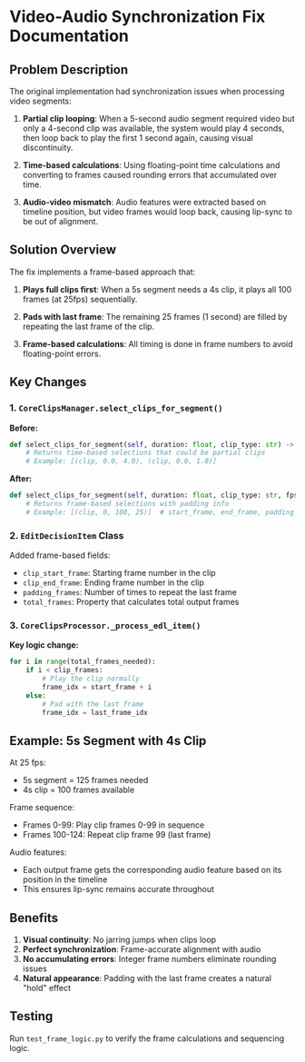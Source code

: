 # Video-Audio Synchronization Fix Documentation

## Problem Description

The original implementation had synchronization issues when processing video segments:

1. **Partial clip looping**: When a 5-second audio segment required video but only a 4-second clip was available, the system would play 4 seconds, then loop back to play the first 1 second again, causing visual discontinuity.

2. **Time-based calculations**: Using floating-point time calculations and converting to frames caused rounding errors that accumulated over time.

3. **Audio-video mismatch**: Audio features were extracted based on timeline position, but video frames would loop back, causing lip-sync to be out of alignment.

## Solution Overview

The fix implements a frame-based approach that:

1. **Plays full clips first**: When a 5s segment needs a 4s clip, it plays all 100 frames (at 25fps) sequentially.

2. **Pads with last frame**: The remaining 25 frames (1 second) are filled by repeating the last frame of the clip.

3. **Frame-based calculations**: All timing is done in frame numbers to avoid floating-point errors.

## Key Changes

### 1. `CoreClipsManager.select_clips_for_segment()`

**Before:**
```python
def select_clips_for_segment(self, duration: float, clip_type: str) -> List[Tuple[CoreClip, float, float]]:
    # Returns time-based selections that could be partial clips
    # Example: [(clip, 0.0, 4.0), (clip, 0.0, 1.0)]
```

**After:**
```python
def select_clips_for_segment(self, duration: float, clip_type: str, fps: int = 25) -> List[Tuple[CoreClip, int, int, int]]:
    # Returns frame-based selections with padding info
    # Example: [(clip, 0, 100, 25)]  # start_frame, end_frame, padding_frames
```

### 2. `EditDecisionItem` Class

Added frame-based fields:
- `clip_start_frame`: Starting frame number in the clip
- `clip_end_frame`: Ending frame number in the clip  
- `padding_frames`: Number of times to repeat the last frame
- `total_frames`: Property that calculates total output frames

### 3. `CoreClipsProcessor._process_edl_item()`

**Key logic change:**
```python
for i in range(total_frames_needed):
    if i < clip_frames:
        # Play the clip normally
        frame_idx = start_frame + i
    else:
        # Pad with the last frame
        frame_idx = last_frame_idx
```

## Example: 5s Segment with 4s Clip

At 25 fps:
- 5s segment = 125 frames needed
- 4s clip = 100 frames available

Frame sequence:
- Frames 0-99: Play clip frames 0-99 in sequence
- Frames 100-124: Repeat clip frame 99 (last frame)

Audio features:
- Each output frame gets the corresponding audio feature based on its position in the timeline
- This ensures lip-sync remains accurate throughout

## Benefits

1. **Visual continuity**: No jarring jumps when clips loop
2. **Perfect synchronization**: Frame-accurate alignment with audio
3. **No accumulating errors**: Integer frame numbers eliminate rounding issues
4. **Natural appearance**: Padding with the last frame creates a natural "hold" effect

## Testing

Run `test_frame_logic.py` to verify the frame calculations and sequencing logic.